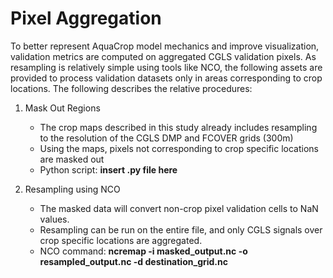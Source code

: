 # Pixel Aggregation

To better represent AquaCrop model mechanics and improve visualization, validation metrics are computed on aggregated CGLS validation 
pixels. As resampling is relatively simple using tools like NCO, the following assets are provided to process validation datasets
only in areas corresponding to crop locations. The following describes the relative procedures:

1. Mask Out Regions
   - The crop maps described in this study already includes resampling to the resolution of the CGLS DMP and FCOVER grids (300m)
   - Using the maps, pixels not corresponding to crop specific locations are masked out
   - Python script: **insert .py file here**

2. Resampling using NCO
   - The masked data will convert non-crop pixel validation cells to NaN values.
   - Resampling can be run on the entire file, and only CGLS signals over crop specific locations are aggregated.
   - NCO command: **ncremap -i masked_output.nc -o resampled_output.nc -d destination_grid.nc**
